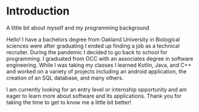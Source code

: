 # Introduction
A little bit about myself and my programming background

Hello! I have a bachelors degree from Oakland University in Biological sciences
were after graduating I ended up finding a job as a technical recruiter. During the pandemic I decided to go back to school for programming.
I graduated from OCC with an associates degree in software engineering. While I was taking my classes I learned Kotlin, Java, and C++ and worked on
a variety of projects including an android application, the creation of an SQL database, and many others.

I am currently looking for an entry level or internship opportunity and am eager to learn more about software and its applications.
Thank you for taking the time to get to know me a little bit better!
